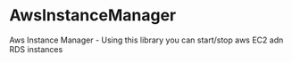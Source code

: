 # AwsInstanceManager
Aws Instance Manager - Using this library you can start/stop aws EC2 adn RDS instances
